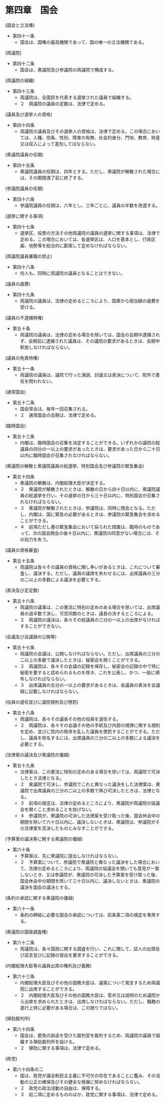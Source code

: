 # 第四章　国会

(国会と立法権)

- 第四十一条
    - 国会は、国権の最高機関であって、国の唯一の立法機関である。

(両議院)

- 第四十二条
    - 国会は、衆議院及び参議院の両議院で構成する。

(両議院の組織)

- 第四十三条
    - 両議院は、全国民を代表する選挙された議員で組織する。
    - ２　両議院の議員の定数は、法律で定める。

(議員及び選挙人の資格)

- 第四十四条
    - 両議院の議員及びその選挙人の資格は、法律で定める。この場合においては、人種、信条、性別、障害の有無、社会的身分、門地、教育、財産又は収入によって差別してはならない。

(衆議院議員の任期)

- 第四十五条
    - 衆議院議員の任期は、四年とする。ただし、衆議院が解散された場合には、その期間満了前に終了する。

(参議院議員の任期)

- 第四十六条
    - 参議院議員の任期は、六年とし、三年ごとに、議員の半数を改選する。

(選挙に関する事項)

- 第四十七条
    - 選挙区、投票の方法その他両議院の議員の選挙に関する事項は、法律で定める。この場合においては、各選挙区は、人口を基本とし、行政区画、地勢等を総合的に勘案して定めなければならない。

(両議院議員兼職の禁止)

- 第四十八条
    - 何人も、同時に両議院の議員となることはできない。

(議員の歳費)

- 第四十九条
    - 両議院の議員は、法律の定めるところにより、国庫から相当額の歳費を受ける。

(議員の不逮捕特権)

- 第五十条
    - 両議院の議員は、法律の定める場合を除いては、国会の会期中逮捕されず、会期前に逮捕された議員は、その議院の要求があるときは、会期中釈放しなければならない。

(議員の免責特権)

- 第五十一条
    - 両議院の議員は、議院で行った演説、討論又は表決について、院外で責任を問われない。

(通常国会)

- 第五十二条
    - 国会常会は、毎年一回召集される。
    - ２　通常国会の会期は、法律で定める。

(臨時国会)

- 第五十三条
    - 内閣は、臨時国会の召集を決定することができる。いずれかの議院の総議員の四分の一以上の要求があったときは、要求があった日から二十日以内に臨時国会が召集されなければならない。

(衆議院の解散と衆議院議員の総選挙、特別国会及び参議院の緊急集会)

- 第五十四条
    - 衆議院の解散は、内閣総理大臣が決定する。
    - ２　衆議院が解散されたときは、解散の日から四十日以内に、衆議院議員の総選挙を行い、その選挙の日から三十日以内に、特別国会が召集されなければならない。
    - ３　衆議院が解散されたときは、参議院は、同時に閉会となる。ただし、内閣は、国に緊急の必要があるときは、参議院の緊急集会を求めることができる。
    - ４　前項ただし書の緊急集会において採られた措置は、臨時のものであって、次の国会開会の後十日以内に、衆議院の同意がない場合には、その効力を失う。

(議員の資格審査)

- 第五十五条
    - 両議院は各々その議員の資格に関し争いがあるときは、これについて審査し、議決する。ただし、議員の議席を失わせるには、出席議員の三分の二以上の多数による議決を必要とする。

(表決及び定足数)

- 第五十六条
    - 両議院の議事は、この憲法に特別の定めのある場合を除いては、出席議員の過半数で決し、可否同数のときは、議長の決するところによる。
    - ２　両議院の議決は、各々その総議員の三分の一以上の出席がなければすることができない。

(会議及び会議録の公開等)

- 第五十七条
    - 両議院の会議は、公開しなければならない。ただし、出席議員の三分の二以上の多数で議決したときは、秘密会を開くことができる。
    - ２　両議院は、各々その会議の記録を保存し、秘密会の記録の中で特に秘密を要すると認められるものを除き、これを公表し、かつ、一般に頒布しなければならない。
    - ３　出席議員の五分の一以上の要求があるときは、各議員の表決を会議録に記載しなければならない。

(役員の選任並びに議院規則及び懲罰)

- 第五十八条
    - 両議院は、各々その議長その他の役員を選任する。
    - ２　両議院は、各々その会議その他の手続及び内部の規律に関する規則を定め、並びに院内の秩序を乱した議員を懲罰することができる。ただし、議員を除名するには、出席議員の三分の二以上の多数による議決を必要とする。

(法律案の議決及び衆議院の優越)

- 第五十九条
    - 法律案は、この憲法に特別の定めのある場合を除いては、両議院で可決したとき法律となる。
    - ２　衆議院で可決し、参議院でこれと異なった議決をした法律案は、衆議院で出席議員の三分の二以上の多数で再び可決したときは、法律となる。
    - ３　前項の規定は、法律の定めるところにより、衆議院が両議院の協議会を開くこと求めることを妨げない。
    - ４　参議院が、衆議院の可決した法律案を受け取った後、国会休会中の期間を除いて六十日以内に、議決しないときは、衆議院は、参議院がその法律案を否決したものとみなすことができる。

(予算案の議決等に関する衆議院の優越)

- 第六十条
    - 予算案は、先に衆議院に提出しなければならない。
    - ２　予算案について、参議院で衆議院と異なった議決をした場合において、法律の定めるところにより、両議院の協議会を開いても意見が一致しないとき、又は参議院が、衆議院の可決した予算案を受け取った後、国会休会中の期間を除いて三十日以内に、議決しないときは、衆議院の議決を国会の議決とする。

(条約の承認に関する衆議院の優越)

- 第六十一条
    - 条約の締結に必要な国会の承認については、前条第二項の規定を準用する。

(衆議院の国政調査権)

- 第六十二条
    - 両議院は、各々国政に関する調査を行い、これに関して、証人の出頭及び証言並びに記録の提出を要求することができる。

(内閣総理大臣等の議員出席の権利及び義務)

- 第六十三条
    - 内閣総理大臣及びその他の国務大臣は、議案について発言するため両議院に出席することができる。
    - ２　内閣総理大臣及びその他の国務大臣は、答弁又は説明のため議院から出席を求められたときは、出席しなければならない。ただし、職務の遂行上特に必要がある場合は、この限りではない。

(弾劾裁判所)

- 第六十四条
    - 国会は、罷免の訴追を受けた裁判官を裁判するため、両議院の議員で組織する弾劾裁判所を設ける。
    - ２　弾劾に関する事項は、法律で定める。

(政党)

- 第六十四条の二
    - 国は、政党が議会制民主主義に不可欠の存在であることに鑑み、その活動の公正の確保及びその健全な発展に努めなければならない。
    - ２　政党の政治活動の自由は、保障する。
    - ３　前二項に定めるもののほか、政党に関する事項は、法律で定める。
